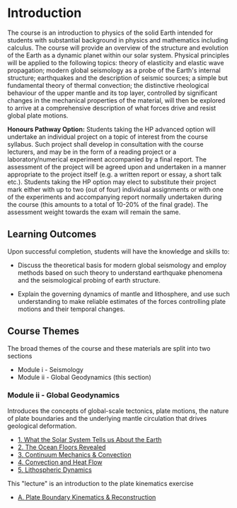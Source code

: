 # Introduction  

The course is an introduction to physics of the solid Earth intended for students with substantial background in physics and mathematics including calculus. The course will provide an overview of the structure and evolution of the Earth as a dynamic planet within our solar system. Physical principles will be applied to the following topics: theory of elasticity and elastic wave propagation; modern global seismology as a probe of the Earth's internal structure; earthquakes and the description of seismic sources; a simple but fundamental theory of thermal convection; the distinctive rheological behaviour of the upper mantle and its top layer, controlled by significant changes in the mechanical properties of the material, will then be explored to arrive at a comprehensive description of what forces drive and resist global plate motions.

**Honours Pathway Option:** Students taking the HP advanced option will undertake an individual project on a topic of interest from the course syllabus. Such project shall develop in consultation with the course lecturers, and may be in the form of a reading project or a laboratory/numerical experiment accompanied by a final report. The assessment of the project will be agreed upon and undertaken in a manner appropriate to the project itself (e.g. a written report or essay, a short talk etc.). Students taking the HP option may elect to substitute their project mark either with up to two (out of four) individual assignments or with one of the experiments and accompanying report normally undertaken during the course (this amounts to a total of 10-20% of the final grade). The assessment weight towards the exam will remain the same.

## Learning Outcomes

Upon successful completion, students will have the knowledge and skills to:

 - Discuss the theoretical basis for modern global seismology and employ methods based on such theory to understand earthquake phenomena and the seismological probing of earth structure.

 - Explain the governing dynamics of mantle and lithosphere, and use such understanding to make reliable estimates of the forces controlling plate motions and their temporal changes.

## Course Themes

The broad themes of the course and these materials are split into two sections

- Module i - Seismology
- Module ii - Global Geodynamics (this section)

### Module ii - Global Geodynamics

Introduces the concepts of global-scale tectonics, plate motions, the nature of plate boundaries and the underlying mantle circulation that drives geological deformation.

 - [1. What the Solar System Tells us About the Earth](Lectures/Lecture_Planets) 
 - [2. The Ocean Floors Revealed](Lectures/Lecture_HistoryOfData) 
 - [3. Continuum Mechanics & Convection](Lectures/Lecture_Continuum_Mechanics_bg.md) 
 - [4. Convection and Heat Flow](Lectures/Lecture_Convection_HeatFlow.md) 
 - [5. Lithospheric Dynamics](Lectures/Lecture_Lithosphere.md)

This "lecture" is an introduction to the plate kinematics exercise 

 - [A. Plate Boundary Kinematics & Reconstruction](Lectures/Lecture_PlateKinematics.md)

